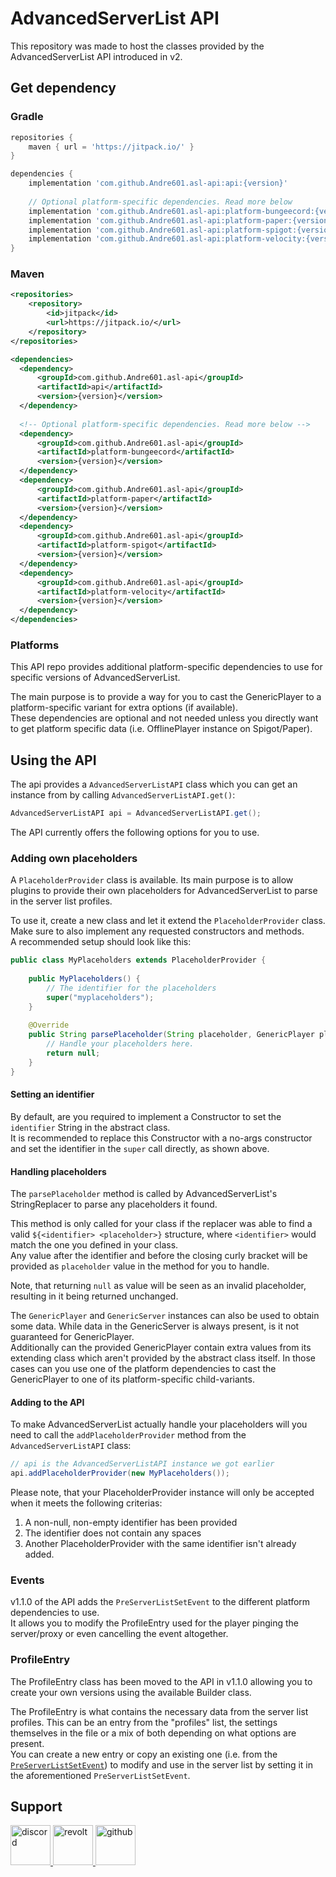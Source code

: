 # AdvancedServerList API

This repository was made to host the classes provided by the AdvancedServerList API introduced in v2.

## Get dependency

### Gradle

```groovy
repositories {
    maven { url = 'https://jitpack.io/' }
}

dependencies {
    implementation 'com.github.Andre601.asl-api:api:{version}'
    
    // Optional platform-specific dependencies. Read more below
    implementation 'com.github.Andre601.asl-api:platform-bungeecord:{version}'
    implementation 'com.github.Andre601.asl-api:platform-paper:{version}'
    implementation 'com.github.Andre601.asl-api:platform-spigot:{version}'
    implementation 'com.github.Andre601.asl-api:platform-velocity:{version}'
}
```

### Maven

```xml
<repositories>
    <repository>
        <id>jitpack</id>
        <url>https://jitpack.io/</url>
    </repository>
</repositories>

<dependencies>
  <dependency>
      <groupId>com.github.Andre601.asl-api</groupId>
      <artifactId>api</artifactId>
      <version>{version}</version>
  </dependency>
  
  <!-- Optional platform-specific dependencies. Read more below -->
  <dependency>
      <groupId>com.github.Andre601.asl-api</groupId>
      <artifactId>platform-bungeecord</artifactId>
      <version>{version}</version>
  </dependency>
  <dependency>
      <groupId>com.github.Andre601.asl-api</groupId>
      <artifactId>platform-paper</artifactId>
      <version>{version}</version>
  </dependency>
  <dependency>
      <groupId>com.github.Andre601.asl-api</groupId>
      <artifactId>platform-spigot</artifactId>
      <version>{version}</version>
  </dependency>
  <dependency>
      <groupId>com.github.Andre601.asl-api</groupId>
      <artifactId>platform-velocity</artifactId>
      <version>{version}</version>
  </dependency>
</dependencies>
```

### Platforms

This API repo provides additional platform-specific dependencies to use for specific versions of AdvancedServerList.

The main purpose is to provide a way for you to cast the GenericPlayer to a platform-specific variant for extra options (if available).  
These dependencies are optional and not needed unless you directly want to get platform specific data (i.e. OfflinePlayer instance on Spigot/Paper).

## Using the API

The api provides a `AdvancedServerListAPI` class which you can get an instance from by calling `AdvancedServerListAPI.get()`:

```java
AdvancedServerListAPI api = AdvancedServerListAPI.get();
```
The API currently offers the following options for you to use.

### Adding own placeholders

A `PlaceholderProvider` class is available. Its main purpose is to allow plugins to provide their own placeholders for AdvancedServerList to parse in the server list profiles.

To use it, create a new class and let it extend the `PlaceholderProvider` class. Make sure to also implement any requested constructors and methods.  
A recommended setup should look like this:  
```java
public class MyPlaceholders extends PlaceholderProvider {
    
    public MyPlaceholders() {
        // The identifier for the placeholders
        super("myplaceholders");
    }
    
    @Override
    public String parsePlaceholder(String placeholder, GenericPlayer player, GenericServer server) {
        // Handle your placeholders here.
        return null;
    }
}
```

#### Setting an identifier

By default, are you required to implement a Constructor to set the `identifier` String in the abstract class.  
It is recommended to replace this Constructor with a no-args constructor and set the identifier in the `super` call directly, as shown above.

#### Handling placeholders

The `parsePlaceholder` method is called by AdvancedServerList's StringReplacer to parse any placeholders it found.

This method is only called for your class if the replacer was able to find a valid `${<identifier> <placeholder>}` structure, where `<identifier>` would match the one you defined in your class.  
Any value after the identifier and before the closing curly bracket will be provided as `placeholder` value in the method for you to handle.

Note, that returning `null` as value will be seen as an invalid placeholder, resulting in it being returned unchanged.

The `GenericPlayer` and `GenericServer` instances can also be used to obtain some data. While data in the GenericServer is always present, is it not guaranteed for GenericPlayer.  
Additionally can the provided GenericPlayer contain extra values from its extending class which aren't provided by the abstract class itself. In those cases can you use one of the platform dependencies to cast the GenericPlayer to one of its platform-specific child-variants.

#### Adding to the API

To make AdvancedServerList actually handle your placeholders will you need to call the `addPlaceholderProvider` method from the `AdvancedServerListAPI` class:  
```java
// api is the AdvancedServerListAPI instance we got earlier
api.addPlaceholderProvider(new MyPlaceholders());
```

Please note, that your PlaceholderProvider instance will only be accepted when it meets the following criterias:

1. A non-null, non-empty identifier has been provided
2. The identifier does not contain any spaces
3. Another PlaceholderProvider with the same identifier isn't already added.

### Events

v1.1.0 of the API adds the `PreServerListSetEvent` to the different platform dependencies to use.  
It allows you to modify the ProfileEntry used for the player pinging the server/proxy or even cancelling the event altogether.

### ProfileEntry

The ProfileEntry class has been moved to the API in v1.1.0 allowing you to create your own versions using the available Builder class.

The ProfileEntry is what contains the necessary data from the server list profiles. This can be an entry from the "profiles" list, the settings themselves in the file or a mix of both depending on what options are present.  
You can create a new entry or copy an existing one (i.e. from the [`PreServerListSetEvent`](#events)) to modify and use in the server list by setting it in the aforementioned `PreServerListSetEvent`.

## Support

<a href="https://discord.gg/6dazXp6" target="_blank">
  <img src="https://cdn.jsdelivr.net/npm/@intergrav/devins-badges@2/assets/minimal/social/discord-singular_vector.svg" height="64" alt="discord" title="Join my Discord Server">
</a>
<a href="https://app.revolt.chat/invite/74TpERXA" target="_blank">
  <img src="https://cdn.jsdelivr.net/npm/@intergrav/devins-badges@2/assets/minimal/social/revolt-singular_vector.svg" height="64" alt="revolt" title="Join my Revolt Server">
</a>
<a href="https://github.com/Andre601/AdvancedServerList/issues/new?template=api_support.yml" target="_blank">
  <img src="https://cdn.jsdelivr.net/npm/@intergrav/devins-badges@2/assets/minimal/available/github_vector.svg" height="64" alt="github" title="Open an issue on GitHub">
</a>